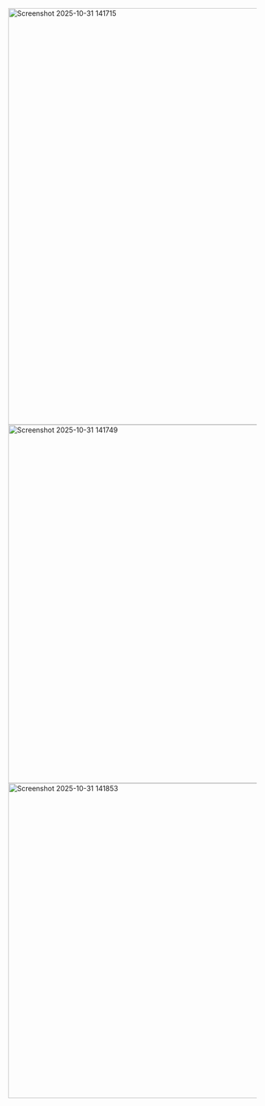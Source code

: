 <img width="1367" height="845" alt="Screenshot 2025-10-31 141715" src="https://github.com/user-attachments/assets/64cb0e38-eee9-435e-b155-767a8721ac71" />
<img width="1365" height="727" alt="Screenshot 2025-10-31 141749" src="https://github.com/user-attachments/assets/f52ffd80-57da-41ae-aadb-80523b336e1d" />
<img width="1347" height="639" alt="Screenshot 2025-10-31 141853" src="https://github.com/user-attachments/assets/88ae95f5-8cf9-4beb-af0e-65eee303465e" />

